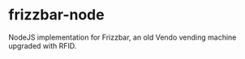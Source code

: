 # frizzbar-node
NodeJS implementation for Frizzbar, an old Vendo vending machine upgraded with RFID.
